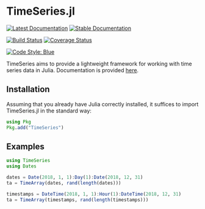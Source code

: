 # TimeSeries.jl

[![Latest Documentation](https://img.shields.io/badge/docs-dev-blue.svg)](https://JuliaStats.github.io/TimeSeries.jl/dev)
[![Stable Documentation](https://img.shields.io/badge/docs-stable-blue.svg)](https://JuliaStats.github.io/TimeSeries.jl/stable)

[![Build Status](https://github.com/JuliaStats/TimeSeries.jl/workflows/CI/badge.svg)](https://github.com/JuliaStats/TimeSeries.jl/actions?query=workflow%3ACI)
[![Coverage Status](https://codecov.io/gh/JuliaStats/TimeSeries.jl/branch/master/graph/badge.svg)](https://codecov.io/gh/JuliaStats/TimeSeries.jl)

[![Code Style: Blue](https://img.shields.io/badge/code%20style-blue-4495d1.svg)](https://github.com/JuliaDiff/BlueStyle)

TimeSeries aims to provide a lightweight framework for working with time series data in Julia.
Documentation is provided [here](http://juliastats.github.io/TimeSeries.jl/latest/).

## Installation

Assuming that you already have Julia correctly installed, it suffices to import TimeSeries.jl in the standard way:

```julia
using Pkg
Pkg.add("TimeSeries")
```

## Examples

```julia
using TimeSeries
using Dates

dates = Date(2018, 1, 1):Day(1):Date(2018, 12, 31)
ta = TimeArray(dates, rand(length(dates)))

timestamps = DateTime(2018, 1, 1):Hour(1):DateTime(2018, 12, 31)
ta = TimeArray(timestamps, rand(length(timestamps)))
```
